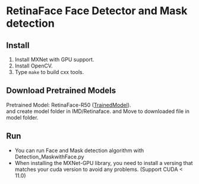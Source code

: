 # RetinaFace Face Detector and Mask detection

## Install
1. Install MXNet with GPU support.  
2. Install OpenCV. 
3. Type ``make`` to build cxx tools.  
  
## Download Pretrained Models
Pretrained Model: RetinaFace-R50 ([TrainedModel](https://www.dropbox.com/s/53ftnlarhyrpkg2/retinaface-R50.zip?dl=0)).  
and create model folder in IMD/Retinaface. and Move to downloaded file in model folder.  

## Run
- You can run Face and Mask detection algorithm with Detection_MaskwithFace.py  
- When installing the MXNet-GPU library, you need to install a versing that matches your cuda version to avoid any problems. (Support CUDA < 11.0)


